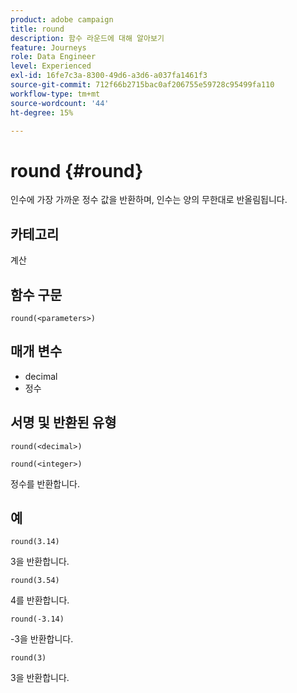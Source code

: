 ```yaml
---
product: adobe campaign
title: round
description: 함수 라운드에 대해 알아보기
feature: Journeys
role: Data Engineer
level: Experienced
exl-id: 16fe7c3a-8300-49d6-a3d6-a037fa1461f3
source-git-commit: 712f66b2715bac0af206755e59728c95499fa110
workflow-type: tm+mt
source-wordcount: '44'
ht-degree: 15%

---
```


# round {#round}

인수에 가장 가까운 정수 값을 반환하며, 인수는 양의 무한대로 반올림됩니다.

## 카테고리

계산

## 함수 구문

`round(<parameters>)`

## 매개 변수

* decimal
* 정수

## 서명 및 반환된 유형

`round(<decimal>)`

`round(<integer>)`

정수를 반환합니다.

## 예

`round(3.14)`

3을 반환합니다.

`round(3.54)`

4를 반환합니다.

`round(-3.14)`

-3을 반환합니다.

`round(3)`

3을 반환합니다.
